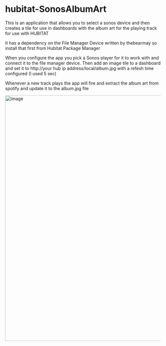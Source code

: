 # hubitat-SonosAlbumArt
 This is an application that allows you to select a sonos device and then creates a tile for use in dashboards with the album art for the playing track for use with HUBITAT

It has a dependency on the File Manager Device written by thebearmay so install that first from Hubitat Package Manager  

When you configure the app you pick a Sonos player for it to work with and connect it to the file manager device.
Then add an image tile to a dashboard and set it to http://your hub ip address/local/album.jpg with a refesh time configured (I used 5 sec)

Whenever a new track plays the app will fire and extract the album art from spotify and update it to the album.jpg file

<img width="794" alt="image" src="https://github.com/craigde/hubitat-SonosAlbumArt/assets/66229848/a2c06d82-5850-4573-a49b-3d133827526e">

